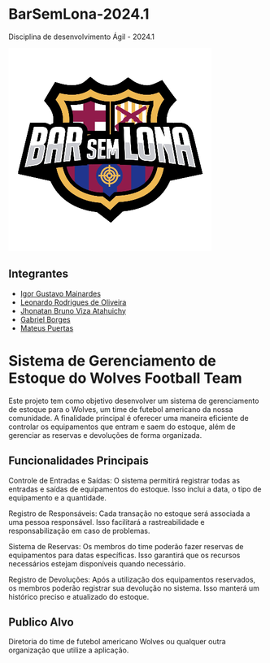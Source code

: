 # BarSemLona-2024.1

Disciplina de desenvolvimento Ágil - 2024.1

![Logo do Grupo](Logo.png)

## Integrantes

- [Igor Gustavo Mainardes](https://github.com/L0RD0NN)
- [Leonardo Rodrigues de Oliveira](https://github.com/leololeo630)
- [Jhonatan Bruno Viza Atahuichy](https://github.com/jhonViza)
- [Gabriel Borges](https://github.com/GabrielBorgesb)
- [Mateus Puertas](https://github.com/mateuspuertas)

# Sistema de Gerenciamento de Estoque do Wolves Football Team
Este projeto tem como objetivo desenvolver um sistema de gerenciamento de estoque para o Wolves, um time de futebol americano da nossa comunidade. A finalidade principal é oferecer uma maneira eficiente de controlar os equipamentos que entram e saem do estoque, além de gerenciar as reservas e devoluções de forma organizada.

## Funcionalidades Principais
Controle de Entradas e Saídas: O sistema permitirá registrar todas as entradas e saídas de equipamentos do estoque. Isso inclui a data, o tipo de equipamento e a quantidade.

Registro de Responsáveis: Cada transação no estoque será associada a uma pessoa responsável. Isso facilitará a rastreabilidade e responsabilização em caso de problemas.

Sistema de Reservas: Os membros do time poderão fazer reservas de equipamentos para datas específicas. Isso garantirá que os recursos necessários estejam disponíveis quando necessário.

Registro de Devoluções: Após a utilização dos equipamentos reservados, os membros poderão registrar sua devolução no sistema. Isso manterá um histórico preciso e atualizado do estoque.

## Publico Alvo
Diretoria do time de futebol americano Wolves ou qualquer outra organização que utilize a aplicação.
